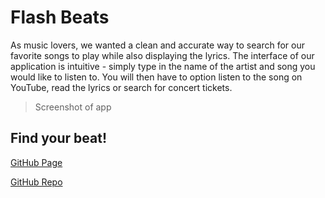 # Flash Beats

As music lovers, we wanted a clean and accurate way to search for our favorite songs to play while also displaying the lyrics. The interface of our application is intuitive - simply type in the name of the artist and song you would like to listen to. You will then have to option listen to the song on YouTube, read the lyrics or search for concert tickets.

> Screenshot of app

## Find your beat!

[GitHub Page](https://teamflash1.github.io/music-app)

[GitHub Repo](https://github.com/TeamFlash1/music-app)